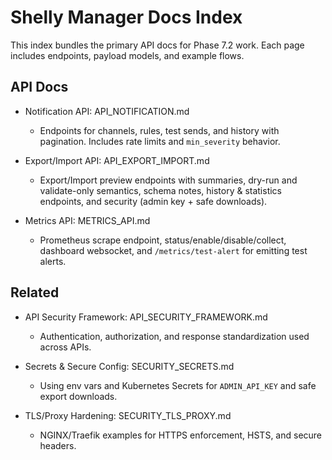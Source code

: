# Shelly Manager Docs Index

This index bundles the primary API docs for Phase 7.2 work. Each page includes endpoints, payload models, and example flows.

## API Docs

- Notification API: API_NOTIFICATION.md
  - Endpoints for channels, rules, test sends, and history with pagination. Includes rate limits and `min_severity` behavior.

- Export/Import API: API_EXPORT_IMPORT.md
  - Export/Import preview endpoints with summaries, dry-run and validate-only semantics, schema notes, history & statistics endpoints, and security (admin key + safe downloads).

- Metrics API: METRICS_API.md
  - Prometheus scrape endpoint, status/enable/disable/collect, dashboard websocket, and `/metrics/test-alert` for emitting test alerts.

## Related

- API Security Framework: API_SECURITY_FRAMEWORK.md
  - Authentication, authorization, and response standardization used across APIs.
  
- Secrets & Secure Config: SECURITY_SECRETS.md
  - Using env vars and Kubernetes Secrets for `ADMIN_API_KEY` and safe export downloads.

- TLS/Proxy Hardening: SECURITY_TLS_PROXY.md
  - NGINX/Traefik examples for HTTPS enforcement, HSTS, and secure headers.
